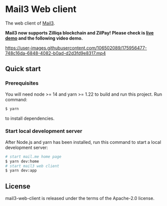 # Mail3 Web client

The web client of [Mail3](https://mail3.me).

**Mail3 now supports Zilliqa blockchain and ZilPay! Please check is [live demo](https://mail3-app-git-feat-zilpay-mail3-postoffice.vercel.app/) and the following video demo.**

https://user-images.githubusercontent.com/106502089/175956477-748c16da-6848-4082-b0ad-d2d3fd9e8317.mp4

## Quick start

### Prerequisites

You will need node >= 14 and yarn >= 1.22 to build and run this project. Run command:

```bash
$ yarn
```

to install dependencies.

### Start local development server

After Node.js and yarn has been installed, run this command to start a local development server:

```bash
# start mail.me home page
$ yarn dev:home
# start mail3 web client
$ yarn dev:app
```

## License

mail3-web-client is released under the terms of the Apache-2.0 license.
